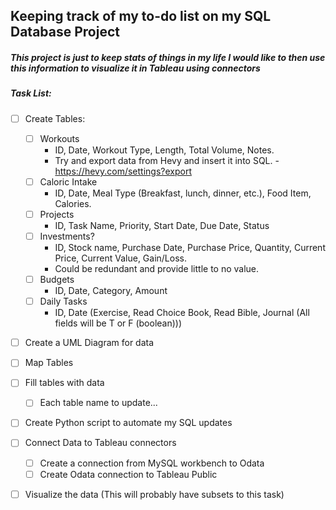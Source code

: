 ## Keeping track of my to-do list on my SQL Database Project
##### This project is just to keep stats of things in my life I would like to then use this information to visualize it in Tableau using connectors
##### Task List:
- [ ] Create Tables:
	- [ ] Workouts
		- ID, Date, Workout Type, Length, Total Volume, Notes.
  		- Try and export data from Hevy and insert it into SQL.
    			-  https://hevy.com/settings?export
	- [ ] Caloric Intake
		- ID, Date, Meal Type (Breakfast, lunch, dinner, etc.), Food Item, Calories.
	- [ ] Projects
		- ID, Task Name, Priority, Start Date, Due Date, Status
	- [ ] Investments?
		- ID, Stock name, Purchase Date, Purchase Price, Quantity, Current Price, Current Value, Gain/Loss.
		- Could be redundant and provide little to no value. 
	- [ ] Budgets
		- ID, Date, Category, Amount
	- [ ] Daily Tasks
 		- ID, Date (Exercise, Read Choice Book, Read Bible, Journal (All fields will be T or F (boolean)))
- [ ] Create a UML Diagram for data
- [ ] Map Tables
- [ ] Fill tables with data
	- [ ] Each table name to update...
- [ ] Create Python script to automate my SQL updates
- [ ] Connect Data to Tableau connectors
	- [ ] Create a connection from MySQL workbench to Odata
 	- [ ] Create Odata connection to Tableau Public
- [ ] Visualize the data (This will probably have subsets to this task)

